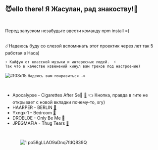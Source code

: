 <h2>😈ello there! Я Жасулан, рад знакоству!👋</h2> 
<br/>

Перед запуском незабудьте ввести команду npm install =)
<br/>
<br/>

☄️Надеюсь буду со слезой вспоминать этот проектик через лет так 5 работая в Наса)

    ⚡ Кайфую от классной музыки и интересных людей.  ⚡
    Так что в качестве извенений кинул вам треков под настроение)
     
     
![#f03c15](https://via.placeholder.com/15/f03c15/000000?text=+) `Надеюсь вам понравиться ->`

<br/> 
<ul>  
    <base target="_blank">
    <li>Apocalypse - Cigarettes After Se🙊 <a href="https://www.youtube.com/watch?v=sElE_BfQ67s&list=PLqEnKfu5OEcEXngELsgm7gfwINm3RL5a7&index=52" target="_blank">🎵</a>                      👈 Кнопка, правда в гите не открывает с новой вкладки почему-то, sry) </li>  
    <li>HAARPER - BERLIN     <a href="https://www.youtube.com/watch?v=cSSGPduITXw" rel="external">🎵</a></li>
    <li>Yxngxr1 - Bedroom       <a href="https://www.youtube.com/watch?v=qkcmRqzm53Y&list=PLqEnKfu5OEcEXngELsgm7gfwINm3RL5a7&index=16" target="_blank" >🎵</a></li>
    <li>DROELOE - Only Be Me    <a href="https://www.youtube.com/watch?v=DkWqeSZYl1c" target="_blank">🎵</a> </li>
    <li>JPEGMAFIA - Thug Tears  <a href="https://www.youtube.com/watch?v=PT5mM6k9Akc&list=PLqEnKfu5OEcEXngELsgm7gfwINm3RL5a7&index=37" target="_blank">🎵</a> </li></li> 
 <ul/>
 <br/>
    
![1 po58gLLAO9aDnq7fdQ839Q](https://user-images.githubusercontent.com/68692894/91108059-c0115400-e698-11ea-8329-641f5782e579.gif)



